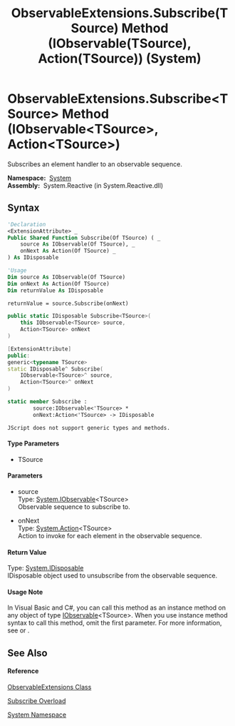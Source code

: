 ﻿---
title: ObservableExtensions.Subscribe(TSource) Method (IObservable(TSource), Action(TSource)) (System)
TOCTitle: Subscribe(TSource) Method (IObservable(TSource), Action(TSource))
ms:assetid: M:System.ObservableExtensions.Subscribe``1(System.IObservable{``0},System.Action{``0})
ms:mtpsurl: https://msdn.microsoft.com/en-us/library/Ff402849(v=VS.103)
ms:contentKeyID: 36069527
ms.date: 06/28/2011
mtps_version: v=VS.103
dev_langs:
- vb
- csharp
- c++
- fsharp
- jscript
---

# ObservableExtensions.Subscribe\<TSource\> Method (IObservable\<TSource\>, Action\<TSource\>)

Subscribes an element handler to an observable sequence.

**Namespace:**  [System](yxcx7skw\(v=vs.103\).md)  
**Assembly:**  System.Reactive (in System.Reactive.dll)

## Syntax

``` vb
'Declaration
<ExtensionAttribute> _
Public Shared Function Subscribe(Of TSource) ( _
    source As IObservable(Of TSource), _
    onNext As Action(Of TSource) _
) As IDisposable
```

``` vb
'Usage
Dim source As IObservable(Of TSource)
Dim onNext As Action(Of TSource)
Dim returnValue As IDisposable

returnValue = source.Subscribe(onNext)
```

``` csharp
public static IDisposable Subscribe<TSource>(
    this IObservable<TSource> source,
    Action<TSource> onNext
)
```

``` c++
[ExtensionAttribute]
public:
generic<typename TSource>
static IDisposable^ Subscribe(
    IObservable<TSource>^ source, 
    Action<TSource>^ onNext
)
```

``` fsharp
static member Subscribe : 
        source:IObservable<'TSource> * 
        onNext:Action<'TSource> -> IDisposable 
```

``` jscript
JScript does not support generic types and methods.
```

#### Type Parameters

  - TSource

#### Parameters

  - source  
    Type: [System.IObservable](https://msdn.microsoft.com/en-us/library/Dd990377)\<TSource\>  
    Observable sequence to subscribe to.  

<!-- end list -->

  - onNext  
    Type: [System.Action](https://msdn.microsoft.com/en-us/library/018hxwa8)\<TSource\>  
    Action to invoke for each element in the observable sequence.  

#### Return Value

Type: [System.IDisposable](https://msdn.microsoft.com/en-us/library/aax125c9)  
IDisposable object used to unsubscribe from the observable sequence.  

#### Usage Note

In Visual Basic and C\#, you can call this method as an instance method on any object of type [IObservable](https://msdn.microsoft.com/en-us/library/Dd990377)\<TSource\>. When you use instance method syntax to call this method, omit the first parameter. For more information, see [](https://msdn.microsoft.com/en-us/library/Bb384936) or [](https://msdn.microsoft.com/en-us/library/Bb383977).

## See Also

#### Reference

[ObservableExtensions Class](ff402881\(v=vs.103\).md)

[Subscribe Overload](ff402852\(v=vs.103\).md)

[System Namespace](yxcx7skw\(v=vs.103\).md)

